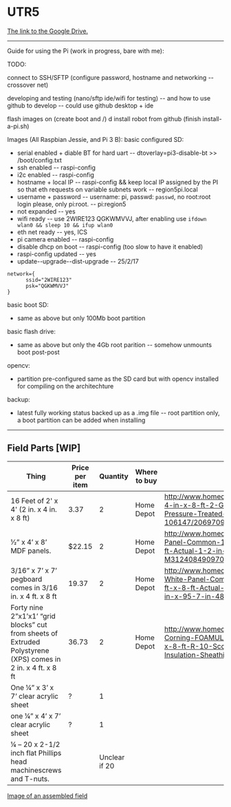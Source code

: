 # UTR5

[The link to the Google Drive.](https://drive.google.com/drive/folders/0B3CkMkwtokGCRW9SM05Hc056OWc)

--------------------------------------------------------------------------------------------------------------------------

Guide for using the Pi (work in progress, bare with me):

TODO:

connect to SSH/SFTP (configure password, hostname and networking -- crossover net)

developing and testing (nano/sftp ide/wifi for testing)
 -- and how to use github to develop -- could use github desktop + ide

flash images on (create boot and /)
d
install robot from github (finish install-a-pi.sh)

Images (All Raspbian Jessie, and Pi 3 B):
 basic configured SD:
  * serial enabled + diable BT for hard uart -- dtoverlay=pi3-disable-bt >> /boot/config.txt
  * ssh enabled -- raspi-config
  * i2c enabled -- raspi-config
  * hostname + local IP -- raspi-config && keep local IP assigned by the PI so that eth requests on variable subnets work
  -- region5pi.local
  * username + password -- username: pi, passwd: `passwd`, no root:root login please, only pi:root.
  -- pi:region5
  * not expanded -- yes
  * wifi ready -- use 2WIRE123 QGKWMVVJ, after enabling use `ifdown wlan0 && sleep 10 && ifup wlan0`
  * eth net ready -- yes, ICS
  * pi camera enabled -- raspi-config
  * disable dhcp on boot -- raspi-config (too slow to have it enabled)
  * raspi-config updated -- yes
  * update--upgrade--dist-upgrade -- 25/2/17
  
  ```
  network={
        ssid="2WIRE123"
        psk="QGKWMVVJ"
  }
  ```
 
 basic boot SD:
  * same as above but only 100Mb boot partition
  
 basic flash drive:
  * same as above but only the 4Gb root parition -- somehow unmounts boot post-post

 opencv:
  * partition pre-configured same as the SD card but with opencv installed for compiling on the architechture
 
 backup:
  * latest fully working status backed up as a .img file -- root partition only, a boot partition can be added when installing

--------------------------------------------------------------------------------------------------------------------------

## Field Parts [WIP]

[comment]: <> (Visit http://www.tablesgenerator.com/markdown_tables# to easily generate tables like the one below)
[comment]: <> (Be sure to copy the table data and "File" -> "Paste table data")


| Thing                                                                                                         | Price per item | Quantity      | Where to buy | Link                                                                                                                                 |
|---------------------------------------------------------------------------------------------------------------|----------------|---------------|--------------|--------------------------------------------------------------------------------------------------------------------------------------|
| 16 Feet of 2' x 4' (2 in. x 4 in. x 8 ft)                                                                     | 3.37           | 2             | Home Depot   | http://www.homedepot.com/p/2-in-x-4-in-x-8-ft-2-Ground-Contact-Pressure-Treated-Lumber-106147/206970948                              |
| 1⁄2” x 4’ x 8’ MDF panels.                                                                                    | $22.15         | 2             | Home Depot   | http://www.homedepot.com/p/MDF-Panel-Common-1-2-in-x-4-ft-x-8-ft-Actual-1-2-in-x-49-in-x-97-in-M31240849097000000A/202332602         |
| 3/16” x 7’ x 7’ pegboard comes in 3/16 in. x 4 ft. x 8 ft                                                     | 19.37          | 2             | Home Depot   | http://www.homedepot.com/p/Pegboard-White-Panel-Common-3-16-in-x-4-ft-x-8-ft-Actual-0-155-in-x-47-7-in-x-95-7-in-486140/202189722    |
| Forty nine 2”x1’x1’ “grid blocks” cut from sheets of Extruded Polystyrene (XPS) comes in 2 in. x 4 ft. x 8 ft | 36.73          | 2             | Home Depot   | http://www.homedepot.com/p/Owens-Corning-FOAMULAR-150-2-in-x-4-ft-x-8-ft-R-10-Scored-Squared-Edge-Insulation-Sheathing-45W/100320352 |
| One 1⁄4” x 3’ x 7’ clear acrylic sheet                                                                        | ?              | 1             |              |                                                                                                                                      |
| one 1⁄4” x 4’ x 7’ clear acrylic sheet                                                                        | ?              | 1             |              |                                                                                                                                      |
| 1⁄4 – 20 x 2-1/2 inch flat Phillips head machinescrews and T-nuts.                                            |                | Unclear if 20 |              |                                                                                                                                      |

[Image of an assembled field](http://imgur.com/a/lrKux.jpg)


